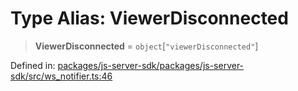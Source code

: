 # Type Alias: ViewerDisconnected

> **ViewerDisconnected** = `object`\[`"viewerDisconnected"`\]

Defined in: [packages/js-server-sdk/packages/js-server-sdk/src/ws\_notifier.ts:46](https://github.com/fishjam-cloud/js-server-sdk/blob/e133f8a6825619e67537d43e8483134d23c7dce1/packages/js-server-sdk/src/ws_notifier.ts#L46)
